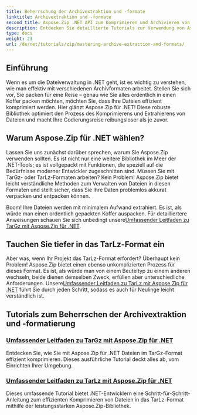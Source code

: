 ```yaml
---
title: Beherrschung der Archivextraktion und -formate
linktitle: Archivextraktion und -formate
second_title: Aspose.Zip .NET API zum Komprimieren und Archivieren von Dateien
description: Entdecken Sie detaillierte Tutorials zur Verwendung von Aspose.Zip für .NET, um Archivextraktions- und Komprimierungsformate wie TarGz und TarLz zu meistern.
type: docs
weight: 23
url: /de/net/tutorials/zip/mastering-archive-extraction-and-formats/
---
```

## Einführung

Wenn es um die Dateiverwaltung in .NET geht, ist es wichtig zu verstehen, wie man effektiv mit verschiedenen Archivformaten arbeitet. Stellen Sie sich vor, Sie packen für eine Reise – genau wie Sie alles ordentlich in einen Koffer packen möchten, möchten Sie, dass Ihre Dateien effizient komprimiert werden. Hier glänzt Aspose.Zip für .NET! Diese robuste Bibliothek optimiert den Prozess des Komprimierens und Extrahierens von Dateien und macht Ihre Codierungsreise reibungsloser als je zuvor.

## Warum Aspose.Zip für .NET wählen?

Lassen Sie uns zunächst darüber sprechen, warum Sie Aspose.Zip verwenden sollten. Es ist nicht nur eine weitere Bibliothek im Meer der .NET-Tools; es ist vollgepackt mit Funktionen, die speziell auf die Bedürfnisse moderner Entwickler zugeschnitten sind. Müssen Sie mit TarGz- oder TarLz-Formaten arbeiten? Kein Problem! Aspose.Zip bietet leicht verständliche Methoden zum Verwalten von Dateien in diesen Formaten und stellt sicher, dass Sie Ihre Daten problemlos akkurat verpacken und entpacken können.

Boom! Ihre Dateien werden mit minimalem Aufwand extrahiert. Es ist, als würde man einen ordentlich gepackten Koffer auspacken. Für detailliertere Anweisungen schauen Sie sich unbedingt unsere[Umfassender Leitfaden zu TarGz mit Aspose.Zip für .NET](./comprehensive-guide-to-tar-gz/). 

## Tauchen Sie tiefer in das TarLz-Format ein

 Aber was, wenn Ihr Projekt das TarLz-Format erfordert? Überhaupt kein Problem! Aspose.Zip bietet einen ebenso unkomplizierten Prozess für dieses Format. Es ist, als würde man von einem Beuteltyp zu einem anderen wechseln, beide dienen demselben Zweck, erfüllen aber unterschiedliche Anforderungen. Unsere[Umfassender Leitfaden zu TarLz mit Aspose.Zip für .NET](./comprehensive-guide-to-tar-lz/) führt Sie durch jeden Schritt, sodass es auch für Neulinge leicht verständlich ist.

## Tutorials zum Beherrschen der Archivextraktion und -formatierung
### [Umfassender Leitfaden zu TarGz mit Aspose.Zip für .NET](./comprehensive-guide-to-tar-gz/)
Entdecken Sie, wie Sie mit Aspose.Zip für .NET Dateien im TarGz-Format effizient komprimieren. Dieses ausführliche Tutorial deckt alles ab, vom Einrichten Ihrer Umgebung.
### [Umfassender Leitfaden zu TarLz mit Aspose.Zip für .NET](./comprehensive-guide-to-tar-lz/)
Dieses umfassende Tutorial bietet .NET-Entwicklern eine Schritt-für-Schritt-Anleitung zum effizienten Komprimieren von Dateien in das TarLz-Format mithilfe der leistungsstarken Aspose.Zip-Bibliothek.
